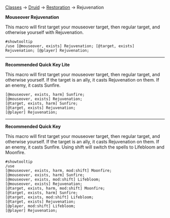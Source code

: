 [Classes](https://github.com/Harurebi/HaruMacros/tree/master/Classes) -> [Druid](https://github.com/Harurebi/HaruMacros/tree/master/Classes/Druid) 
-> [Restoration](https://github.com/Harurebi/HaruMacros/tree/master/Classes/Druid/Restoration) -> Rejuvenation

**Mouseover Rejuvenation**

This macro will first target your mouseover target, then regular target, and otherwise yourself with Rejuvenation.
```
#showtooltip
/use [@mouseover, exists] Rejuvenation; [@target, exists] Rejuvenation; [@player] Rejuvenation;
```
--------
**Recommended Quick Key Lite**

This macro will first target your mouseover target, then regular target, and otherwise yourself.
If the target is an ally, it casts Rejuvenation on them. If an enemy, it casts Sunfire.
```
[@mouseover, exists, harm] Sunfire; 
[@mouseover, exists] Rejuvenation;
[@target, exists, harm] Sunfire;
[@target, exists] Rejuvenation; 
[@player] Rejuvenation;
```
--------

**Recommended Quick Key**

This macro will first target your mouseover target, then regular target, and otherwise yourself.
If the target is an ally, it casts Rejuvenation on them. If an enemy, it casts Sunfire.
Using shift will switch the spells to Lifebloom and Moonfire.
```
#showtooltip
/use 
[@mouseover, exists, harm, mod:shift] Moonfire;
[@mouseover, exists, harm] Sunfire; 
[@mouseover, exists, mod:shift] Lifebloom; 
[@mouseover, exists] Rejuvenation;
[@target, exists, harm, mod:shift] Moonfire; 
[@target, exists, harm] Sunfire;
[@target, exists, mod:shift] Lifebloom; 
[@target, exists] Rejuvenation; 
[@player, mod:shift] Lifebloom; 
[@player] Rejuvenation;
```
